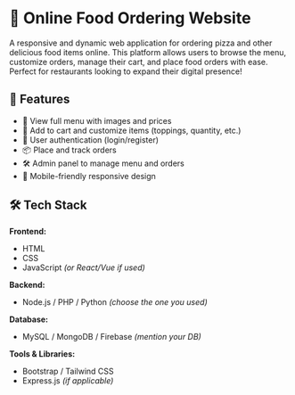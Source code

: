 # 🍕 Online Food Ordering Website

A responsive and dynamic web application for ordering pizza and other delicious food items online. This platform allows users to browse the menu, customize orders, manage their cart, and place food orders with ease. Perfect for restaurants looking to expand their digital presence!

## 🚀 Features

- 🍕 View full menu with images and prices
- 🛒 Add to cart and customize items (toppings, quantity, etc.)
- 👤 User authentication (login/register)
- 📦 Place and track orders
- 🛠️ Admin panel to manage menu and orders
- 📱 Mobile-friendly responsive design

## 🛠️ Tech Stack

**Frontend:**
- HTML
- CSS
- JavaScript *(or React/Vue if used)*

**Backend:**
- Node.js / PHP / Python *(choose the one you used)*

**Database:**
- MySQL / MongoDB / Firebase *(mention your DB)*

**Tools & Libraries:**
- Bootstrap / Tailwind CSS
- Express.js *(if applicable)*

